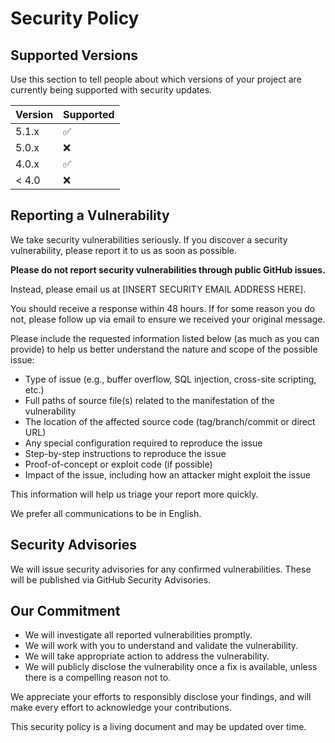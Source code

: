 # Security Policy

## Supported Versions

Use this section to tell people about which versions of your project are
currently being supported with security updates.

| Version | Supported          |
| ------- | ------------------ |
| 5.1.x   | :white_check_mark: |
| 5.0.x   | :x:                |
| 4.0.x   | :white_check_mark: |
| < 4.0   | :x:                |

## Reporting a Vulnerability

We take security vulnerabilities seriously. If you discover a security vulnerability, please report it to us as soon as possible.

**Please do not report security vulnerabilities through public GitHub issues.**

Instead, please email us at [INSERT SECURITY EMAIL ADDRESS HERE].

You should receive a response within 48 hours. If for some reason you do not, please follow up via email to ensure we received your original message.

Please include the requested information listed below (as much as you can provide) to help us better understand the nature and scope of the possible issue:

*   Type of issue (e.g., buffer overflow, SQL injection, cross-site scripting, etc.)
*   Full paths of source file(s) related to the manifestation of the vulnerability
*   The location of the affected source code (tag/branch/commit or direct URL)
*   Any special configuration required to reproduce the issue
*   Step-by-step instructions to reproduce the issue
*   Proof-of-concept or exploit code (if possible)
*   Impact of the issue, including how an attacker might exploit the issue

This information will help us triage your report more quickly.

We prefer all communications to be in English.

## Security Advisories

We will issue security advisories for any confirmed vulnerabilities. These will be published via GitHub Security Advisories.

## Our Commitment

*   We will investigate all reported vulnerabilities promptly.
*   We will work with you to understand and validate the vulnerability.
*   We will take appropriate action to address the vulnerability.
*   We will publicly disclose the vulnerability once a fix is available, unless there is a compelling reason not to.

We appreciate your efforts to responsibly disclose your findings, and will make every effort to acknowledge your contributions.

This security policy is a living document and may be updated over time.
